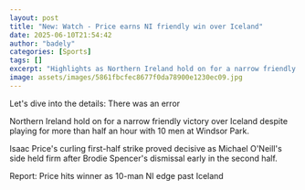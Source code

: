 ```yaml
---
layout: post
title: "New: Watch - Price earns NI friendly win over Iceland"
date: 2025-06-10T21:54:42
author: "badely"
categories: [Sports]
tags: []
excerpt: "Highlights as Northern Ireland hold on for a narrow friendly victory over Iceland despite playing for more than half an hour with 10 men at Windsor Pa"
image: assets/images/5861fbcfec8677f0da78900e1230ec09.jpg
---
```


Let's dive into the details: There was an error

Northern Ireland hold on for a narrow friendly victory over Iceland despite playing for more than half an hour with 10 men at Windsor Park. 

Isaac Price's curling first-half strike proved decisive as Michael O'Neill's side held firm after Brodie Spencer's dismissal early in the second half. 

Report: Price hits winner as 10-man NI edge past Iceland

